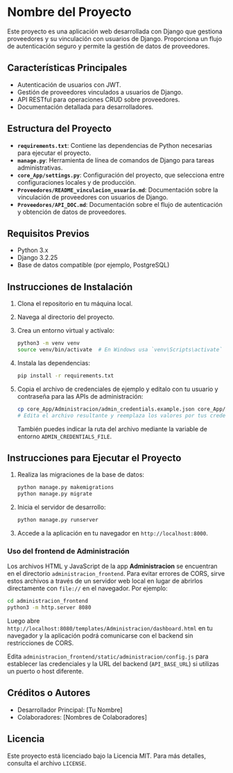 # Nombre del Proyecto

Este proyecto es una aplicación web desarrollada con Django que gestiona proveedores y su vinculación con usuarios de Django. Proporciona un flujo de autenticación seguro y permite la gestión de datos de proveedores.

## Características Principales

- Autenticación de usuarios con JWT.
- Gestión de proveedores vinculados a usuarios de Django.
- API RESTful para operaciones CRUD sobre proveedores.
- Documentación detallada para desarrolladores.

## Estructura del Proyecto

- **`requirements.txt`**: Contiene las dependencias de Python necesarias para ejecutar el proyecto.
- **`manage.py`**: Herramienta de línea de comandos de Django para tareas administrativas.
- **`core_App/settings.py`**: Configuración del proyecto, que selecciona entre configuraciones locales y de producción.
- **`Proveedores/README_vinculacion_usuario.md`**: Documentación sobre la vinculación de proveedores con usuarios de Django.
- **`Proveedores/API_DOC.md`**: Documentación sobre el flujo de autenticación y obtención de datos de proveedores.

## Requisitos Previos

- Python 3.x
- Django 3.2.25
- Base de datos compatible (por ejemplo, PostgreSQL)

## Instrucciones de Instalación

1. Clona el repositorio en tu máquina local.
2. Navega al directorio del proyecto.
3. Crea un entorno virtual y actívalo:
   ```bash
   python3 -m venv venv
   source venv/bin/activate  # En Windows usa `venv\Scripts\activate`
   ```
4. Instala las dependencias:
   ```bash
   pip install -r requirements.txt
   ```

5. Copia el archivo de credenciales de ejemplo y edítalo con tu usuario y contraseña para las APIs de administración:
   ```bash
   cp core_App/Administracion/admin_credentials.example.json core_App/Administracion/admin_credentials.json
   # Edita el archivo resultante y reemplaza los valores por tus credenciales
   ```
   También puedes indicar la ruta del archivo mediante la variable de entorno `ADMIN_CREDENTIALS_FILE`.

## Instrucciones para Ejecutar el Proyecto

1. Realiza las migraciones de la base de datos:
   ```bash
   python manage.py makemigrations
   python manage.py migrate
   ```
2. Inicia el servidor de desarrollo:
   ```bash
   python manage.py runserver
   ```
3. Accede a la aplicación en tu navegador en `http://localhost:8000`.

### Uso del frontend de Administración

Los archivos HTML y JavaScript de la app **Administracion** se encuentran en el
directorio `administracion_frontend`. Para evitar errores de CORS, sirve estos
archivos a través de un servidor web local en lugar de abrirlos directamente con
`file://` en el navegador. Por ejemplo:

```bash
cd administracion_frontend
python3 -m http.server 8080
```

Luego abre `http://localhost:8080/templates/Administracion/dashboard.html` en tu
navegador y la aplicación podrá comunicarse con el backend sin restricciones de
CORS.

Edita `administracion_frontend/static/administracion/config.js` para establecer
las credenciales y la URL del backend (`API_BASE_URL`) si utilizas un puerto o
host diferente.

## Créditos o Autores

- Desarrollador Principal: [Tu Nombre]
- Colaboradores: [Nombres de Colaboradores]

## Licencia

Este proyecto está licenciado bajo la Licencia MIT. Para más detalles, consulta el archivo `LICENSE`.
